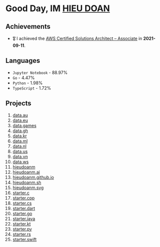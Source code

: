 # Good Day, IM [HIEU DOAN](https://hieudoanm.github.io)

## Achievements

- 🎖️ I achieved the [AWS Certified Solutions Architect – Associate](https://www.credly.com/badges/a427ccdc-fc44-4874-a422-21d772e0e4b3?source=linked_in_profile) in **2021-09-11**.

## Languages

- `Jupyter Notebook` - 88.97%
- `Go` - 4.47%
- `Python` - 1.98%
- `TypeScript` - 1.72%

## Projects

1. [data.au](https://github.com/hieudoanm/data.au)
2. [data.eu](https://github.com/hieudoanm/data.eu)
3. [data.games](https://github.com/hieudoanm/data.games)
4. [data.gh](https://github.com/hieudoanm/data.gh)
5. [data.kr](https://github.com/hieudoanm/data.kr)
6. [data.ml](https://github.com/hieudoanm/data.ml)
7. [data.nl](https://github.com/hieudoanm/data.nl)
8. [data.us](https://github.com/hieudoanm/data.us)
9. [data.vn](https://github.com/hieudoanm/data.vn)
10. [data.ws](https://github.com/hieudoanm/data.ws)
11. [hieudoanm](https://github.com/hieudoanm/hieudoanm)
12. [hieudoanm.ai](https://github.com/hieudoanm/hieudoanm.ai)
13. [hieudoanm.github.io](https://github.com/hieudoanm/hieudoanm.github.io)
14. [hieudoanm.sh](https://github.com/hieudoanm/hieudoanm.sh)
15. [hieudoanm.svg](https://github.com/hieudoanm/hieudoanm.svg)
16. [starter.c](https://github.com/hieudoanm/starter.c)
17. [starter.cpp](https://github.com/hieudoanm/starter.cpp)
18. [starter.cs](https://github.com/hieudoanm/starter.cs)
19. [starter.dart](https://github.com/hieudoanm/starter.dart)
20. [starter.go](https://github.com/hieudoanm/starter.go)
21. [starter.java](https://github.com/hieudoanm/starter.java)
22. [starter.kt](https://github.com/hieudoanm/starter.kt)
23. [starter.py](https://github.com/hieudoanm/starter.py)
24. [starter.rs](https://github.com/hieudoanm/starter.rs)
25. [starter.swift](https://github.com/hieudoanm/starter.swift)
